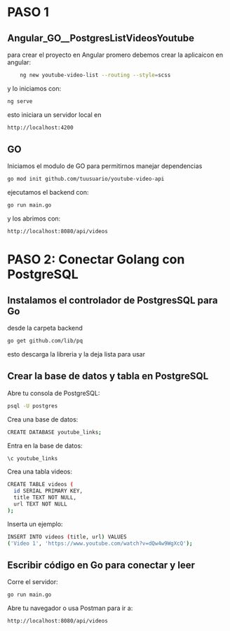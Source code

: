 # PASO 1
## Angular_GO__PostgresListVideosYoutube
para crear el proyecto en Angular promero debemos crear la aplicaicon en angular:
```bash
    ng new youtube-video-list --routing --style=scss
```
y lo iniciamos con:
```bash 
ng serve
```
esto iniciara un servidor local en
```bash
http://localhost:4200
```
## GO
Iniciamos el modulo de GO para permitirnos manejar dependencias
```bash
go mod init github.com/tuusuario/youtube-video-api
```
ejecutamos el backend con:
```bash
go run main.go
```
y los abrimos con:
```bash
http://localhost:8080/api/videos
```
# PASO 2: Conectar Golang con PostgreSQL
## Instalamos el controlador de PostgresSQL para Go
desde la carpeta backend
```bash
go get github.com/lib/pq
```
esto descarga la libreria y la deja lista para usar

## Crear la base de datos y tabla en PostgreSQL
Abre tu consola de PostgreSQL:
```bash
psql -U postgres
```
Crea una base de datos:
```bash
CREATE DATABASE youtube_links;
```
Entra en la base de datos:
```bash
\c youtube_links
```
Crea una tabla videos:
```bash
CREATE TABLE videos (
  id SERIAL PRIMARY KEY,
  title TEXT NOT NULL,
  url TEXT NOT NULL
);
```
Inserta un ejemplo:
```bash
INSERT INTO videos (title, url) VALUES
('Video 1', 'https://www.youtube.com/watch?v=dQw4w9WgXcQ');
```
## Escribir código en Go para conectar y leer
Corre el servidor:
```bash
go run main.go
```
Abre tu navegador o usa Postman para ir a:
```bash
http://localhost:8080/api/videos
```
